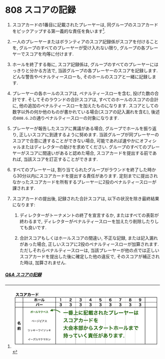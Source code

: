 # 808 スコアの記録

1. スコアカードの1番目に記載されたプレーヤーは,
同グループのスコアカードをピックアップする第一義的な責任を負います[^1].

1. 一人のプレーヤーまたはボランティアのスコア記録係がスコアを付けることを,
グループのすべてのプレーヤーが受け入れない限り,
グループの各プレーヤーでスコアを均等に付けます.

1. ホールを終了する毎に,
スコア記録係は,
グループのすべてのプレーヤーにはっきりと分かる方法で,
当該グループの各プレーヤーのスコアを記録します.
どんな警告やペナルティースローも,
そのホールのスコアと一緒に記録します.

1. プレーヤーの各ホールのスコアは,
ペナルティースローを含む,
投げた数の合計です.
そしてそのラウンドの合計スコアは,
すべてのホールのスコアの合計に,
他の追加のペナルティースローを加えたものになります.
スコアとしての数字以外の何か他のものが書かれている場合(スコアの記入漏れを含む),
後述の`808.G.2`の通りペナルティースローの対象になります.

1. プレーヤーが報告したスコアに異議がある場合,
グループでホールを振り返り,
正しいスコアに到達するように努めます.
当該グループが同プレーヤーのスコアで合意に達することができない場合,
可能であれば速やかにオフィシャルまたはディレクターの助けを求めてください.
グループのすべてのプレーヤーがスコアに間違いがあると認めた場合,
スコアカードを提出する前であれば,
当該スコアを訂正することができます.

1. すべてのプレーヤーは,
割り当てられたグループがラウンドを終了した時から30分以内にスコアカードを提出する責任があります.
定刻までに提出されなかったスコアカードを所有するプレーヤーに2投のペナルティースローが課されます.

1. スコアカードの提出後,
記録された合計スコアは,
以下の状況を除き最終結果になります:

    1. ディレクターがトーナメントの終了を宣言するか,
    またはすべての表彰が終わるまで,
    ディレクターがペナルティースローを加えたり削除したりしても良いです.

    1. 合計スコアもしくはホールスコアの間違い,
    不正な記録,
    または記入漏れがあった場合,
    正しいスコアに2投のペナルティースローが加算されます.
    ただしそれらペナルティースローは,
    当該プレーヤーが他の点では正しいスコアカードを提出した後に確定した他の違反で,
    そのスコアが補正された時は,
    加算されません.

##### [Q&A スコアの記録](qa-sco)


[^1]: ![スコアカード](assets/img/scorecard2.png)
